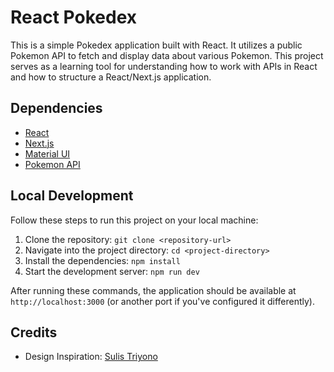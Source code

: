 # React Pokedex 

This is a simple Pokedex application built with React. It utilizes a public Pokemon API to fetch and display data about various Pokemon. This project serves as a learning tool for understanding how to work with APIs in React and how to structure a React/Next.js application. 

## Dependencies
- [React](https://reactjs.org/)
- [Next.js](https://nextjs.org/)
- [Material UI](https://material-ui.com/)
- [Pokemon API](https://pokeapi.co/)

## Local Development
Follow these steps to run this project on your local machine:

1. Clone the repository: `git clone <repository-url>`
2. Navigate into the project directory: `cd <project-directory>`
3. Install the dependencies: `npm install`
4. Start the development server: `npm run dev`

After running these commands, the application should be available at `http://localhost:3000` (or another port if you've configured it differently).



## Credits
- Design Inspiration: [Sulis Triyono](https://dribbble.com/shots/16833947-Mobile-Pokedex-App-Design-Exploration)